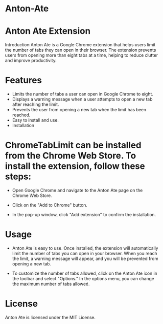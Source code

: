 # Anton-Ate

# Anton Ate Extension
Introduction
Anton Ate is a Google Chrome extension that helps users limit the number of tabs they can open in their browser. The extension prevents users from opening more than eight tabs at a time, helping to reduce clutter and improve productivity.

# Features
- Limits the number of tabs a user can open in Google Chrome to eight.
- Displays a warning message when a user attempts to open a new tab after reaching the limit.
- Prevents the user from opening a new tab when the limit has been reached.
- Easy to install and use.
- Installation

# ChromeTabLimit can be installed from the Chrome Web Store. To install the extension, follow these steps:

- Open Google Chrome and navigate to the Anton Ate page on the Chrome Web Store.

- Click on the "Add to Chrome" button.

- In the pop-up window, click "Add extension" to confirm the installation.

# Usage

- Anton Ate is easy to use. Once installed, the extension will automatically limit the number of tabs you can open in your browser. When you reach the limit, a warning message will appear, and you will be prevented from opening a new tab.

- To customize the number of tabs allowed, click on the Anton Ate icon in the toolbar and select "Options." In the options menu, you can change the maximum number of tabs allowed.


# License
Anton Ate is licensed under the MIT License.
